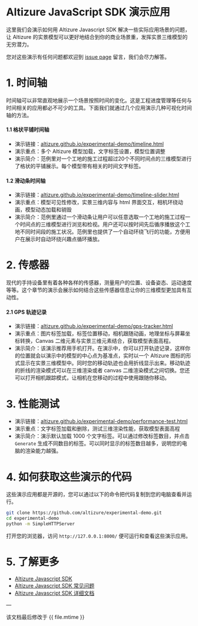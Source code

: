 # Altizure JavaScript SDK 演示应用

这里我们会演示如何用 Altizure Javascript SDK 解决一些实际应用场景的问题，让 Altizure 的实景模型可以更好地结合到你的商业场景重，发挥实景三维模型的无穷潜力。

您对这些演示有任何问题都欢迎到 [issue page](https://github.com/altizure/experimental-demo/issues) 留言，我们会尽力解答。

# 1. 时间轴

时间轴可以非常直观地展示一个场景按照时间的变化。这是工程进度管理等任何与时间相关的应用都必不可少的工具。下面我们就通过几个应用演示几种可视化时间轴的方法。

#### 1.1 格状平铺时间轴

* 演示链接：[altizure.github.io/experimental-demo/timeline.html](https://altizure.github.io/experimental-demo/timeline.html)
* 演示重点：多个 Altizure 模型加载，文字标签设置，模型位置调整
* 演示简介：范例里对一个工地的施工过程超过20个不同时间点的三维模型进行了格状的平铺展示。每个模型带有相关的时间文字标签。

#### 1.2 滑动条时间轴

* 演示链接：[altizure.github.io/experimental-demo/timeline-slider.html](https://altizure.github.io/experimental-demo/timeline-slider.html)
* 演示重点：模型可见性修改，实景三维内容与 html 界面交互，相机环绕动画，模型动态加载和销毁
* 演示简介：范例里通过一个滑动条让用户可以任意选取一个工地的施工过程一个时间点的三维模型进行浏览和检视。用户还可以按时间先后循序播放这个工地不同时间段的施工状况。范例里也提供了一个自动环绕飞行的功能，方便用户在展示时自动环绕兴趣点循环播放。

# 2. 传感器

现代的手持设备里有着各种各样的传感器，测量用户的位置、设备姿态、运动速度等等。这个章节的演示会展示如何结合这些传感器信息让你的三维模型更加具有互动性。

#### 2.1 GPS 轨迹记录

* 演示链接：[altizure.github.io/experimental-demo/gps-tracker.html](https://altizure.github.io/experimental-demo/gps-tracker.html)
* 演示重点：图片标签加载，标签位置移动，相机跟随动画，地理坐标与屏幕坐标转换，Canvas 二维元素与实景三维元素结合，获取模型表面高程。
* 演示简介：该演示推荐用手机打开。在演示中，你可以打开轨迹记录，这样你的位置就会以演示中的模型的中心点为基准点，实时以一个 Altizure 图标的形式显示在实景三维模型中。同时您的移动轨迹也会用折线显示出来。移动轨迹的折线的渲染模式可以在三维渲染或者 canvas 二维渲染模式之间切换。您还可以打开相机跟踪模式，让相机在您移动的过程中使用跟随你移动。

# 3. 性能测试

* 演示链接：[altizure.github.io/experimental-demo/performance-test.html](https://altizure.github.io/experimental-demo/performance-test.html)
* 演示重点：文字标签加载和删除，测试三维渲染性能，获取模型表面高程
* 演示简介：演示默认加载 1000 个文字标签。可以通过修改标签数目，并点击 `Generate` 生成不同数目的标签。可以同时显示的标签数目越多，说明您的电脑的渲染能力越强。


# 4. 如何获取这些演示的代码

这些演示应用都是开源的，您可以通过以下的命令把代码复制到您的电脑查看并运行。

```bash
git clone https://github.com/altizure/experimental-demo.git
cd experimental-demo
python -m SimpleHTTPServer
```

打开您的浏览器，访问 `http://127.0.0.1:8000/` 便可运行和查看这些演示应用。

# 5. 了解更多

* [Altizure Javascript SDK](jssdk.md)
* [Altizure Javascript SDK 常见问题](jssdk-faq.md)
* [Altizure Javascript SDK 详细文档](ref://docs/user_docs/web/index.html)

—

该文档最后修改于 {{ file.mtime }}
